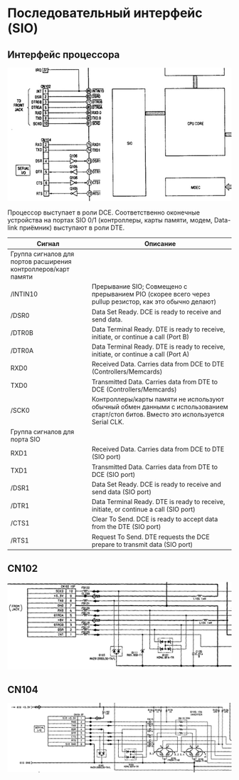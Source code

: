 # Последовательный интерфейс (SIO)

## Интерфейс процессора

![sio](/wiki/imgstore/sio.jpg)

Процессор выступает в роли DCE. Соответственно оконечные устройства на портах SIO 0/1 (контроллеры, карты памяти, модем, Data-link приёмник) выступают в роли DTE.

|Сигнал|Описание|
|---|---|
|Группа сигналов для портов расширения контроллеров/карт памяти||
|/INTIN10|Прерывание SIO; Совмещено с прерыванием PIO (скорее всего через pullup резистор, как это обычно делают)|
|/DSR0|Data Set Ready. DCE is ready to receive and send data.|
|/DTR0B|Data Terminal Ready. DTE is ready to receive, initiate, or continue a call (Port B)|
|/DTR0A|Data Terminal Ready. DTE is ready to receive, initiate, or continue a call (Port A)|
|RXD0|Received Data. Carries data from DCE to DTE (Controllers/Memcards)|
|TXD0|Transmitted Data. Carries data from DTE to DCE (Controllers/Memcards)|
|/SCK0|Контроллеры/карты памяти не используют обычный обмен данными с использованием старт/стоп битов. Вместо это используется Serial CLK.|
|Группа сигналов для порта SIO||
|RXD1|Received Data. Carries data from DCE to DTE (SIO port)|
|TXD1|Transmitted Data. Carries data from DTE to DCE (SIO port)|
|/DSR1|Data Set Ready. DCE is ready to receive and send data (SIO port)|
|/DTR1|Data Terminal Ready. DTE is ready to receive, initiate, or continue a call (SIO port)|
|/CTS1|Clear To Send. DCE is ready to accept data from the DTE (SIO port)|
|/RTS1|Request To Send. DTE requests the DCE prepare to transmit data (SIO port)|

## CN102

![cn102](/wiki/imgstore/cn102.jpg)

## CN104

![cn104](/wiki/imgstore/cn104.jpg)
